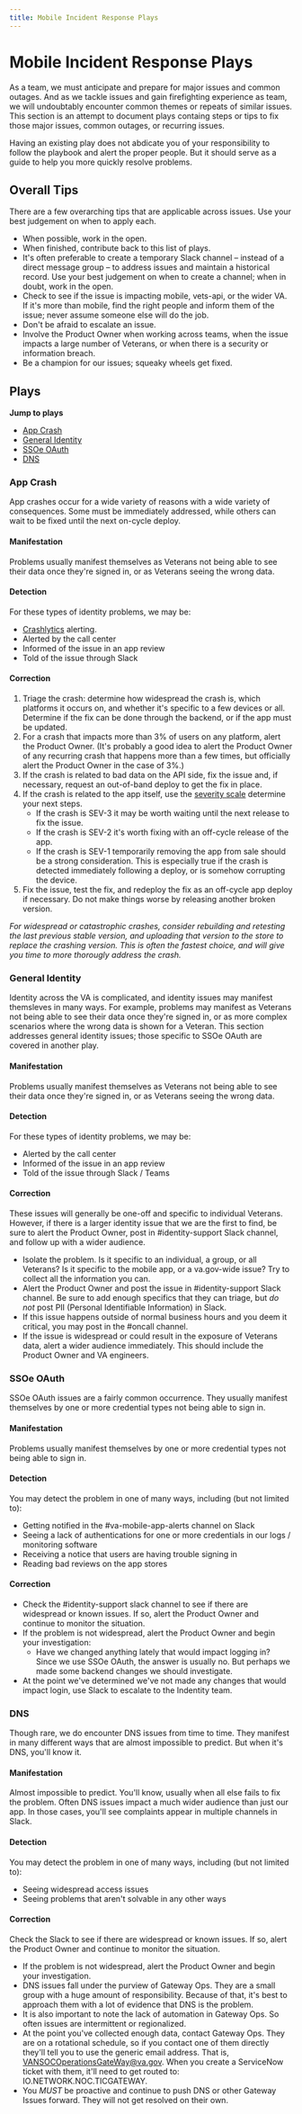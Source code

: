 ```yaml
---
title: Mobile Incident Response Plays
---
```


# Mobile Incident Response Plays

As a team, we must anticipate and prepare for major issues and common outages. And as we tackle issues and gain firefighting experience as team, we will undoubtably encounter common themes or repeats of similar issues. This section is an attempt to document plays containg steps or tips to fix those major issues, common outages, or recurring issues.

Having an existing play does not abdicate you of your responsibility to follow the playbook and alert the proper people. But it should serve as a guide to help you more quickly resolve problems.

## Overall Tips

There are a few overarching tips that are applicable across issues. Use your best judgement on when to apply each.

- When possible, work in the open.
- When finished, contribute back to this list of plays.
- It's often preferable to create a temporary Slack channel – instead of a direct message group – to address issues and maintain a historical record. Use your best judgement on when to create a channel; when in doubt, work in the open.
- Check to see if the issue is impacting mobile, vets-api, or the wider VA. If it's more than mobile, find the right people and inform them of the issue; never assume someone else will do the job.
- Don't be afraid to escalate an issue.
- Involve the Product Owner when working across teams, when the issue impacts a large number of Veterans, or when there is a security or information breach.
- Be a champion for our issues; squeaky wheels get fixed.

## Plays

**Jump to plays**

- [App Crash](#app-crash)
- [General Identity](#general-identity)
- [SSOe OAuth](#ssoe-oauth)
- [DNS](#dns)

### App Crash

App crashes occur for a wide variety of reasons with a wide variety of consequences. Some must be immediately addressed, while others can wait to be fixed until the next on-cycle deploy.

#### Manifestation 

Problems usually manifest themselves as Veterans not being able to see their data once they're signed in, or as Veterans seeing the wrong data.

#### Detection

For these types of identity problems, we may be:

- [Crashlytics](https://console.firebase.google.com/u/2/project/va-mobile-app/crashlytics/app/android:gov.va.mobileapp/issues?state=open&time=last-seven-days&types=crash&tag=all&sort=eventCount) alerting.
- Alerted by the call center
- Informed of the issue in an app review
- Told of the issue through Slack

#### Correction

1. Triage the crash: determine how widespread the crash is, which platforms it occurs on, and whether it's specific to a few devices or all. Determine if the fix can be done through the backend, or if the app must be updated.
2. For a crash that impacts more than 3% of users on any platform, alert the Product Owner. (It's probably a good idea to alert the Product Owner of any recurring crash that happens more than a few times, but officially alert the Product Owner in the case of 3%.)
3. If the crash is related to bad data on the API side, fix the issue and, if necessary, request an out-of-band deploy to get the fix in place.
4. If the crash is related to the app itself, use the [severity scale](https://department-of-veterans-affairs.github.io/va-mobile-app/docs/QA/QualityAssuranceProcess/#issue-severity) determine your next steps.
    - If the crash is SEV-3 it may be worth waiting until the next release to fix the issue.
    - If the crash is SEV-2 it's worth fixing with an off-cycle release of the app.
    - If the crash is SEV-1 temporarily removing the app from sale should be a strong consideration. This is especially true if the crash is detected immediately following a deploy, or is somehow corrupting the device.
5. Fix the issue, test the fix, and redeploy the fix as an off-cycle app deploy if necessary. Do not make things worse by releasing another broken version.

_For widespread or catastrophic crashes, consider rebuilding and retesting the last previous stable version, and uploading that version to the store to replace the crashing version. This is often the fastest choice, and will give you time to more thorougly address the crash._

### General Identity

Identity across the VA is complicated, and identity issues may manifest themsleves in many ways. For example, problems may manifest as Veterans not being able to see their data once they're signed in, or as more complex scenarios where the wrong data is shown for a Veteran. This section addresses general identity issues; those specific to SSOe OAuth are covered in another play.

#### Manifestation

Problems usually manifest themselves as Veterans not being able to see their data once they're signed in, or as Veterans seeing the wrong data.

#### Detection

For these types of identity problems, we may be:

- Alerted by the call center
- Informed of the issue in an app review
- Told of the issue through Slack / Teams

#### Correction

These issues will generally be one-off and specific to individual Veterans. However, if there is a larger identity issue that we are the first to find, be sure to alert the Product Owner, post in #identity-support Slack channel, and follow up with a wider audience.

- Isolate the problem. Is it specific to an individual, a group, or all Veterans? Is it specific to the mobile app, or a va.gov-wide issue? Try to collect all the information you can.
- Alert the Product Owner and post the issue in #identity-support Slack channel. Be sure to add enough specifics that they can triage, but _do not_ post PII (Personal Identifiable Information) in Slack.
- If this issue happens outside of normal business hours and you deem it critical, you may post in the #oncall channel.
- If the issue is widespread or could result in the exposure of Veterans data, alert a wider audience immediately.  This should include the Product Owner and VA engineers.

### SSOe OAuth

SSOe OAuth issues are a fairly common occurrence. They usually manifest themselves by one or more credential types not being able to sign in.

#### Manifestation

 Problems usually manifest themselves by one or more credential types not being able to sign in.

#### Detection

You may detect the problem in one of many ways, including (but not limited to):

- Getting notified in the #va-mobile-app-alerts channel on Slack
- Seeing a lack of authentications for one or more credentials in our logs / monitoring software
- Receiving a notice that users are having trouble signing in
- Reading bad reviews on the app stores

#### Correction

- Check the #identity-support slack channel to see if there are widespread or known issues. If so, alert the Product Owner and continue to monitor the situation.
- If the problem is not widespread, alert the Product Owner and begin your investigation:
    - Have we changed anything lately that would impact logging in? Since we use SSOe OAuth, the answer is usually no. But perhaps we made some backend changes we should investigate.
- At the point we've determined we've not made any changes that would impact login, use Slack to escalate to the Indentity team.

### DNS

Though rare, we do encounter DNS issues from time to time. They manifest in many different ways that are almost impossible to 
predict. But when it's DNS, you'll know it.

#### Manifestation

Almost impossible to predict. You'll know, usually when all else fails to fix the problem. Often DNS issues impact a much wider audience than just our app. In those cases, you'll see complaints appear in multiple channels in Slack.

#### Detection

You may detect the problem in one of many ways, including (but not limited to):

- Seeing widespread access issues
- Seeing problems that aren't solvable in any other ways

#### Correction

Check the Slack to see if there are widespread or known issues. If so, alert the Product Owner and continue to monitor the situation.

- If the problem is not widespread, alert the Product Owner and begin your investigation.
- DNS issues fall under the purview of Gateway Ops. They are a small group with a huge amount of responsibility. Because of that, it's best to approach them with a lot of evidence that DNS is the problem. 
- It is also important to note the lack of automation in Gateway Ops. So often issues are intermittent or regionalized.
- At the point you've collected enough data, contact Gateway Ops. They are on a rotational schedule, so if you contact one of them directly they'll tell you to use the generic email address. That is, VANSOCOperationsGateWay@va.gov. When you create a ServiceNow ticket with them, it'll need to get routed to: IO.NETWORK.NOC.TICGATEWAY.
- You _MUST_ be proactive and continue to push DNS or other Gateway Issues forward. They will not get resolved on their own.
